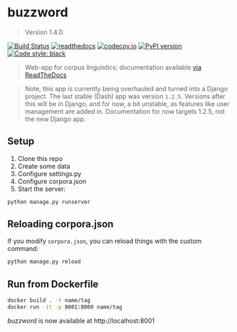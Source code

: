 # buzzword

> Version 1.4.0

[![Build Status](https://travis-ci.org/interrogator/buzzword.svg?branch=master)](https://travis-ci.org/interrogator/buzzword)
[![readthedocs](https://readthedocs.org/projects/buzzword/badge/?version=latest)](https://buzzword.readthedocs.io/en/latest/)
[![codecov.io](https://codecov.io/gh/interrogator/buzzword/branch/master/graph/badge.svg)](https://codecov.io/gh/interrogator/buzzword)
[![PyPI version](https://badge.fury.io/py/buzzword.svg)](https://badge.fury.io/py/buzzword)
[![Code style: black](https://img.shields.io/badge/code%20style-black-000000.svg)](https://github.com/python/black)

> Web-app for corpus linguistics; documentation available [via ReadTheDocs](https://buzzword.readthedocs.io/en/latest/)

> Note, this app is currently being overhauled and turned into a Django project. The last stable (Dash) app was version `1.2.5`. Versions after this will be in Django, and for now, a bit unstable, as features like user management are added in. Documentation for now targets 1.2.5, not the new Django app.

## Setup

1. Clone this repo
2. Create some data
3. Configure settings.py
4. Configure corpora.json
5. Start the server:

```bash
python manage.py runserver
```

## Reloading corpora.json

If you modify `corpora.json`, you can reload things with the custom command:

```bash
python manage.py reload
```

## Run from Dockerfile

```bash
docker build . -t name/tag
docker run -it -p 8001:8000 name/tag
```

*buzzword* is now available at http://localhost:8001
